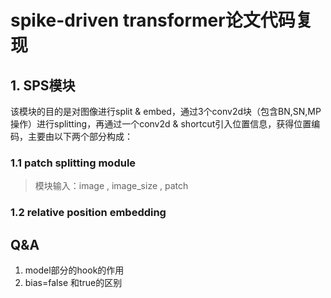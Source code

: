 # spike-driven transformer论文代码复现

## 1. SPS模块

该模块的目的是对图像进行split & embed，通过3个conv2d块（包含BN,SN,MP操作）进行splitting，再通过一个conv2d & shortcut引入位置信息，获得位置编码，主要由以下两个部分构成：

### 1.1 patch splitting module

>模块输入：image , image_size  ,  patch 
>
>

### 1.2 relative position embedding



## Q&A

1. model部分的hook的作用
2. bias=false 和true的区别